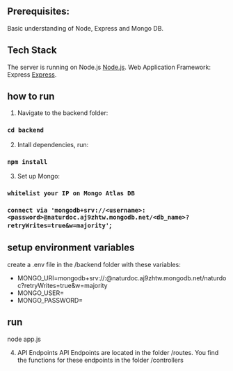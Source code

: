 ## Prerequisites:

Basic understanding of Node, Express and Mongo DB.

## Tech Stack

The server is running on Node.js [Node.js](https://nodejs.org/en).
Web Application Framework: Express [Express](https://expressjs.com/).

## how to run

1. Navigate to the backend folder:

### `cd backend`

2. Intall dependencies, run:

### `npm install`

3. Set up Mongo:

### `whitelist your IP on Mongo Atlas DB`
### `connect via 'mongodb+srv://<username>:<password>@naturdoc.aj9zhtw.mongodb.net/<db_name>?retryWrites=true&w=majority'`;

## setup environment variables

create a .env file in the /backend folder with these variables:
- MONGO_URI=mongodb+srv://<username>:<password>@naturdoc.aj9zhtw.mongodb.net/naturdoc?retryWrites=true&w=majority
- MONGO_USER=<username>
- MONGO_PASSWORD=<password>

## run 

node app.js

4. API Endpoints
   API Endpoints are located in the folder /routes. You find the functions for these endpoints in the folder /controllers
